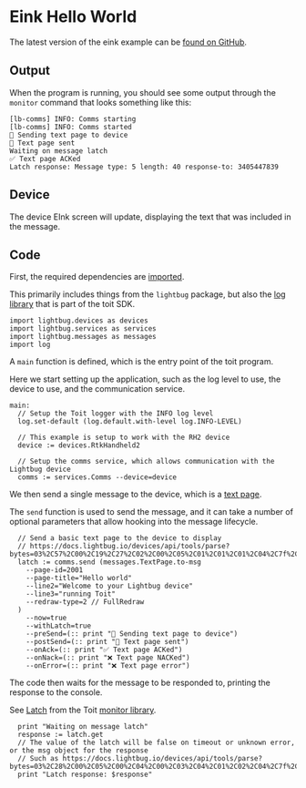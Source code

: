 <script setup>
import EinkText from '../../../../../components/EinkText.vue';
</script>

# Eink Hello World

The latest version of the eink example can be [found on GitHub](https://github.com/lightbug-io/toit-lightbug/blob/main/examples/eink.toit).


## Output

When the program is running, you should see some output through the `monitor` command that looks something like this:

```
[lb-comms] INFO: Comms starting
[lb-comms] INFO: Comms started
💬 Sending text page to device
💬 Text page sent
Waiting on message latch
✅ Text page ACKed
Latch response: Message type: 5 length: 40 response-to: 3405447839
```

## Device

The device EInk screen will update, displaying the text that was included in the message.

<EinkText
title="Hello world"
line2="Welcome to your Lightbug device"
line3="running Toit"
/>

## Code

First, the required dependencies are [imported](https://docs.toit.io/language/imports).

This primarily includes things from the `lightbug` package, but also the [log library](https://libs.toit.io/log/library-summary) that is part of the toit SDK.

```toit
import lightbug.devices as devices
import lightbug.services as services
import lightbug.messages as messages
import log
```

A `main` function is defined, which is the entry point of the toit program.

Here we start setting up the application, such as the log level to use, the device to use, and the communication service.

```toit
main:
  // Setup the Toit logger with the INFO log level
  log.set-default (log.default.with-level log.INFO-LEVEL)

  // This example is setup to work with the RH2 device
  device := devices.RtkHandheld2

  // Setup the comms service, which allows communication with the Lightbug device
  comms := services.Comms --device=device
```

We then send a single message to the device, which is a [text page](./../../../messages/10009-text-page.md).

The `send` function is used to send the message, and it can take a number of optional parameters that allow hooking into the message lifecycle.

```toit
  // Send a basic text page to the device to display
  // https://docs.lightbug.io/devices/api/tools/parse?bytes=03%2C57%2C00%2C19%2C27%2C02%2C00%2C05%2C01%2C01%2C01%2C04%2C7f%2C0e%2C60%2C9b%2C05%2C00%2C03%2C04%2C06%2C65%2C66%2C02%2Cd1%2C07%2C0b%2C48%2C65%2C6c%2C6c%2C6f%2C20%2C77%2C6f%2C72%2C6c%2C64%2C01%2C02%2C1f%2C57%2C65%2C6c%2C63%2C6f%2C6d%2C65%2C20%2C74%2C6f%2C20%2C79%2C6f%2C75%2C72%2C20%2C4c%2C69%2C67%2C68%2C74%2C62%2C75%2C67%2C20%2C64%2C65%2C76%2C69%2C63%2C65%2C0c%2C72%2C75%2C6e%2C6e%2C69%2C6e%2C67%2C20%2C54%2C6f%2C69%2C74%2Cb8%2C71
  latch := comms.send (messages.TextPage.to-msg
    --page-id=2001
    --page-title="Hello world"
    --line2="Welcome to your Lightbug device"
    --line3="running Toit"
    --redraw-type=2 // FullRedraw
  )
    --now=true
    --withLatch=true
    --preSend=(:: print "💬 Sending text page to device")
    --postSend=(:: print "💬 Text page sent")
    --onAck=(:: print "✅ Text page ACKed")
    --onNack=(:: print "❌ Text page NACKed")
    --onError=(:: print "❌ Text page error")
```

The code then waits for the message to be responded to, printing the response to the console.

See [Latch](https://docs.toit.io/language/tasks/#latch) from the Toit [monitor library](https://libs.toit.io/monitor/library-summary).

```toit
  print "Waiting on message latch"
  response := latch.get
  // The value of the latch will be false on timeout or unknown error, or the msg object for the response
  // Such as https://docs.lightbug.io/devices/api/tools/parse?bytes=03%2C28%2C00%2C05%2C00%2C04%2C00%2C03%2C04%2C01%2C02%2C04%2C7f%2C0e%2C60%2C9b%2C01%2C00%2C04%2Cd9%2C16%2C00%2C00%2C08%2Cb3%2Cd5%2C9b%2C00%2C00%2C00%2C00%2C00%2C01%2C00%2C01%2C02%2C19%2C27%2Ca9%2C0c
  print "Latch response: $response"
```
